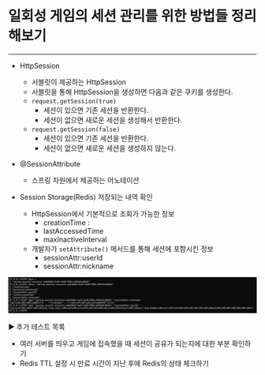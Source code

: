 # 일회성 게임의 세션 관리를 위한 방법들 정리해보기

---

* HttpSession
  * 서블릿이 제공하는 HttpSession
  * 서블릿을 통해 HttpSession을 생성하면 다음과 같은 쿠키를 생성한다.
  * `request.getSession(true)`
    * 세션이 있으면 기존 세션을 반환한다.
    * 세션이 없으면 새로운 세션을 생성해서 반환한다.
  * `request.getSession(false)`
    * 세션이 있으면 기존 세션을 반환한다.
    * 세션이 없으면 새로운 세션을 생성하지 않는다.

* @SessionAttribute
  * 스프링 차원에서 제공하는 어노테이션

* Session Storage(Redis) 저장되는 내역 확인
  * HttpSession에서 기본적으로 조회가 가능한 정보
    * creationTime : 
    * lastAccessedTime
    * maxInactiveInterval
  * 개발자가 `setAttribute()` 메서드를 통해 세션에 포함시킨 정보
    * sessionAttr:userId
    * sessionAttr:nickname

![img.png](img.png)

▶ 추가 테스트 목록
* 여러 서버를 띄우고 게임에 접속했을 때 세션이 공유가 되는지에 대한 부분 확인하기
* Redis TTL 설정 시 만료 시간이 지난 후에 Redis의 상태 체크하기

```